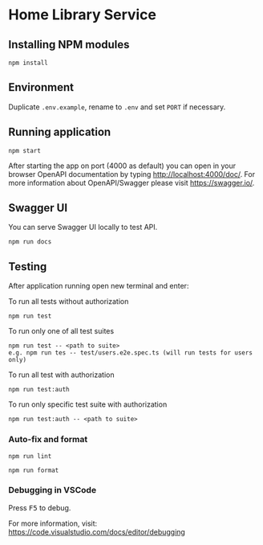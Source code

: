 # Home Library Service

## Installing NPM modules

```
npm install
```

## Environment

Duplicate `.env.example`, rename to `.env` and set `PORT` if necessary.

## Running application

```
npm start
```

After starting the app on port (4000 as default) you can open
in your browser OpenAPI documentation by typing <http://localhost:4000/doc/>.
For more information about OpenAPI/Swagger please visit <https://swagger.io/>.

## Swagger UI

You can serve Swagger UI locally to test API.

```
npm run docs
```

## Testing

After application running open new terminal and enter:

To run all tests without authorization

```
npm run test
```

To run only one of all test suites

```
npm run test -- <path to suite>
e.g. npm run tes -- test/users.e2e.spec.ts (will run tests for users only)
```

To run all test with authorization

```
npm run test:auth
```

To run only specific test suite with authorization

```
npm run test:auth -- <path to suite>
```

### Auto-fix and format

```
npm run lint
```

```
npm run format
```

### Debugging in VSCode

Press <kbd>F5</kbd> to debug.

For more information, visit: <https://code.visualstudio.com/docs/editor/debugging>

